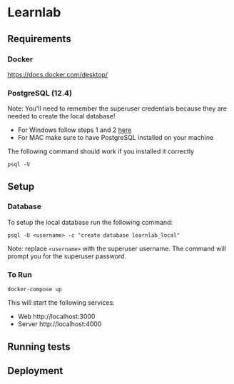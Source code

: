 # Learnlab

## Requirements
### Docker
https://docs.docker.com/desktop/

### PostgreSQL (12.4)
Note: You'll need to remember the superuser credentials because they are needed to create the local database!
  * For Windows follow steps 1 and 2 [here](https://www.microfocus.com/documentation/idol/IDOL_12_0/MediaServer/Guides/html/English/Content/Getting_Started/Configure/_TRN_Set_up_PostgreSQL.htm)
  * For MAC make sure to have PostgreSQL installed on your machine

The following command should work if you installed it correctly
```
psql -V
```


## Setup
### Database
To setup the local database run the following command:
```
psql -U <username> -c "create database learnlab_local"
```
Note: replace `<username>` with the superuser username. The command will prompt you for the superuser password.

### To Run
```
docker-compose up
```

This will start the following services:
* Web http://localhost:3000
* Server http://localhost:4000

## Running tests

## Deployment
